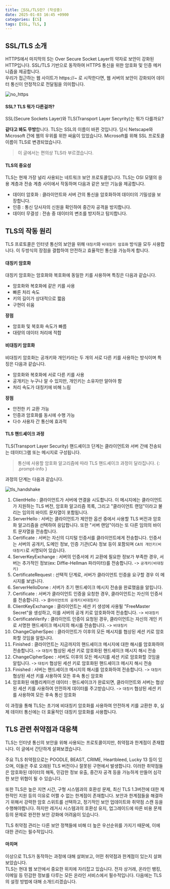 ```yaml
---
title: 💬SSL/TLS란? (작성중)
date: 2025-01-03 16:45 +0900
categories: [CS]
tags: [SSL, TLS, ]
---
```


## SSL/TLS 소개 

HTTPS에서 마지막의 S는 Over Secure Socket Layer의 약자로 보안이 강화된 HTTP입니다. SSL/TLS 기반으로 동작하여 HTTPS 통신을 위한 암호화 및 인증 메커니즘을 제공합니다.  
우리가 접근하는 웹 사이트가 https://~ 로 시작한다면, 웹 서버의 보안이 강화되어 데이터 통신이 안정적으로 전달됨을 의미합니다.  

![no_https](![graphql_logo](https://github.com/Euihyunee/euihyunee.github.io/blob/main/_posts/img/no_https.png?raw=true))

#### SSL? TLS 뭐가 다른걸까?

SSL(Secure Sockets Layer)와 TLS(Transport Layer Secyrity)는 뭐가 다를까요? 

**같다고 봐도 무방**합니다. TLS는 SSL의 이름이 바뀐 것입니다. 당시 Netscape와 Microsoft 간에 웹의 우위를 위한 싸움이 있었습니다. Microsoft를 위해 SSL 프로토콜 이름이 TLS로 변경되었습니다. 

> 이 글에서는 편의상 TLS라 부르겠습니다. 

#### TLS의 중요성

TLS는 현재 가장 널리 사용되는 네트워크 보안 프로토콜입니다. TLS는 OSI 모델의 응용 계층과 전송 계층 사이에서 작동하며 다음과 같은 보안 기능을 제공합니다. 

- 데이터 암호화 : 클라이언트와 서버 간의 통신을 암호화하여 데이터의 기밀성을 보장합니다. 
- 인증 : 통신 당사자의 신원을 확인하여 중간자 공격을 방지합니다. 
- 데이터 무결성 : 전송 중 데이터의 변조를 방지하고 탐지합니다. 

## TLS의 작동 원리

TLS 프로토콜은 인터넷 통신의 보안을 위해 `대칭키`와 `비대칭키 암호화` 방식을 모두 사용합니다. 이 두방식의 장점을 결합하여 안전하고 효율적인 통신을 가능하게 합니다. 

#### 대칭키 암호화 

대칭키 암호화는 암호화와 복호화에 동일한 키를 사용하며 특징은 다음과 같습니다. 

- 암호화와 복호화에 같은 키를 사용
- 빠른 처리 속도
- 키의 길이가 상대적으로 짧음
- 구현이 쉬움

**장점**
- 암호화 및 복호화 속도가 빠름
- 대량의 데이터 처리에 적합

#### 비대칭키 암호화

비대칭키 암호화는 공개키와 개인키라는 두 개의 서로 다른 키를 사용하는 방식이며 특징은 다음과 같습니다. 

- 암호화와 복호화에 서로 다른 키를 사용
- 공개키는 누구나 알 수 있지만, 개인키는 소유자만 알아야 함 
- 처리 속도가 대칭키에 비해 느림

**장점**
- 안전한 키 교환 가능
- 인증과 암호화를 동시에 수행 가능
- 다수 사용자 간 통신에 효과적


#### TLS 핸드셰이크 과정

TLS(Transport Layer Security) 핸드셰이크 단계는 클라이언트와 서버 간에 전송되는 데이터그램 또는 메시지로 구성됩니다. 

> 통신에 사용할 암호화 알고리즘에 따라 TLS 핸드셰이크 과정이 달라집니다.
{: .prompt-info }

과정의 단계는 다음과 같습니다. 


![tls_handshake](![graphql_logo](https://github.com/Euihyunee/euihyunee.github.io/blob/main/_posts/img/tls_handshake.png?raw=true))

1. ClientHello : 클라이언트가 서버에 연결을 시도합니다. 이 메시지에는 클라이언트가 지원하는 TLS 버전, 암호화 알고리즘 목록, 그리고 "클라이언트 랜덤"이라고 불리는 임의의 바이트 문자열이 포함됩니다. 
2. ServerHello : 서버는 클라이언트가 제안한 옵션 중에서 사용할 TLS 버전과 암호화 알고리즘을 선택하여 응답합니다. 또한 "서버 랜덤"이라는 또 다른 임의의 바이트 문자열을 전송합니다. 
3. Certificate : 서버는 자신의 디지털 인증서를 클라이언트에게 전송합니다. 인증서는 서버의 공개키, 도메인 정보, 인증 기관(CA) 정보 등이 포함되며 `CA의 개인키(비대칭키)`로 서명되어 있습니다.
4. ServerKeyExchange : 서버의 인증서에 키 교환에 필요한 정보가 부족한 경우, 서버는 추가적인 정보(ex: Diffie-Hellman 파라미터)를 전송합니다. -> `공개키(비대칭키)` 
5. CertificateRequest : 선택적 단계로, 서버가 클라이언트 인증을 요구할 경우 이 메시지를 보냅니다.
6. ServerHelloDone : 서버가 초기 핸드셰이크 메시지 전송을 완료했음을 알립니다.
7. Certificate : 서버가 클라이언트 인증을 요청한 경우, 클라이언트는 자신의 인증서를 전송합니다. -> `클라이언트의 공개키(비대칭키)` 
8. ClientKeyExchange : 클라이언트는 세션 키 생성에 사용될 "FreeMaster Secret"을 생성하고, 이를 서버의 공개 키로 암호화하여 전송합니다. -> `비대칭키`
9. CertificateVerify : 클라이언트 인증이 요청된 경우, 클라이언트는 자신의 개인 키로 서명한 핸드셰이크 메시지의 해시를 전송합니다. -> `비대칭키`
10. ChangeCipherSpec : 클라이언트가 이후의 모든 메시지를 협상된 세션 키로 암호화할 것임을 알립니다.
11. Finished : 클라이언트는 지금까지의 핸드셰이크 메시지에 대한 해시를 암호화하여 전송합니다. -> `대칭키` 협상된 세션 키로 암호화된 핸드셰이크 메시지 해시 전송
12. ChangeCipherSpec : 서버도 이후의 모든 메시지를 세션 키로 암호화할 것임을 알립니다. -> `대킹키` 협상된 세션 키로 암호화된 핸드셰이크 메시지 해시 전송 
13. Finished : 서버는 핸드셰이크 메시지의 해시를 암호화하여 전송합니다. -> `대칭키` 협상된 세션 키를 사용하여 모든 후속 통신 암호화 
14. 암호화된 애플리케이션 데이터 : 핸드셰이크가 완료되면, 클라이언트와 서버는 협상된 세션 키를 사용하여 안전하게 데이터를 주고받습니다. -> `대칭키` 협상된 세션 키를 사용하여 모든 후속 통신 암호화

이 과정을 통해 TLS는 초기에 비대칭키 암호화를 사용하여 안전하게 키를 교환한 후, 실제 데이터 통신에는 더 효율적인 대칭키 암호화를 사용합니다. 


## TLS 관련 취약점과 대응책

TLS는 인터넷 통신의 보안을 위해 사용되는 프로토콜이지만, 취약점과 한계점이 존재합니다. 이 글에서 간단하게 살펴보겠습니다. 

주요 TLS 취약점으로는 POODLE, BEAST, CRIME, Heartbleed, Lucky 13 등이 있으며, 이들은 주로 오래된 TLS 버전이나 잘못된 구현에서 발생합니다. 이러한 취약점들은 암호화된 데이터의 해독, 민감한 정보 유출, 중간자 공격 등을 가능하게 만들어 심각한 보안 위협이 될 수 있습니다.  

또한 TLS은 높은 지연 시간, 구형 시스템과의 호환성 문제, 최신 TLS 1.3버전에 대한 제한적인 지원 등의 이유로 어쩔 수 없는 한계점이 존재합니다. 보안과 한계점들을 해결하기 위해서 강력한 암호 스위트를 선택하고, 정기적인 보안 업데이트와 취약점 스캔 등을 수행해야합니다. 하지만 레거시 시스템과의 호환성 유지, 업그레이드에 따른 비용 문제 등의 문제로 완전한 보안 강화에 어려움이 있습니다. 

TLS 취약점 관리는 다른 보안 정책들에 비해 더 높은 우선순위를 가지기 때문에, 이에 대한 관리는 필수적입니다.

#### 마치며

이상으로 TLS가 동작하는 과정에 대해 살펴보고, 어떤 취약점과 한계점이 있는지 살펴보았습니다.  
TLS는 현대 웹 보안에서 중요한 위치에 자리잡고 있습니다. 전자 상거래, 온라인 뱅킹, 이메일 등 민감한 정보를 다루는 모든 온라인 서비스에서 필수적입니다. 다음에는 TLS의 설정 방법에 대해 소개드리겠습니다. 